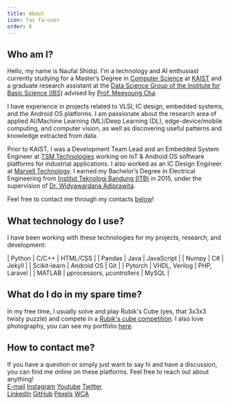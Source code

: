 ```yaml
---
title: About
icon: fas fa-user
order: 6
---
```


## Who am I?
Hello, my name is Naufal Shidqi. I'm a technology and AI enthusiast currently studying for a Master’s Degree in [Computer Science](https://cs.kaist.ac.kr/) at [KAIST](https://www.kaist.ac.kr/en/) and a graduate research assistant at the [Data Science Group of the Institute for Basic Science (IBS)](https://ds.ibs.re.kr/) advised by [Prof. Meeyoung Cha](https://scholar.google.com/citations?user=iFlnVCoAAAAJ&hl=en&oi=ao).

I have experience in projects related to VLSI, IC design, embedded systems, and the Android OS platforms. I am passionate about the research area of applied AI/Machine Learning (ML)/Deep Learning (DL), edge-device/mobile computing, and computer vision, as well as discovering useful patterns and knowledge extracted from data.

Prior to KAIST, I was a Development Team Lead and an Embedded System Engineer at [TSM Technologies](https://www.tsmid.com/) working on IoT & Android OS software platforms for industrial applications. I also worked as an IC Design Engineer at [Marvell Technology](https://www.marvell.com/). I earned my Bachelor’s Degree in Electrical Engineering from [Institut Teknologi Bandung (ITB)](https://www.itb.ac.id/) in 2015, under the supervision of [Dr. Widyawardana Adiprawita](https://scholar.google.com/citations?user=u4h4HYgAAAAJ&hl=en).

Feel free to contact me through my contacts [below](#how-to-contact-me)!

## What technology do I use?
I have been working with these technologies for my projects, research, and development:

| Python        | C/C++                     | HTML/CSS      |
| Pandas        | Java                      | JavaScript    |
| Numpy         | C#                        | Jekyll        |
| Scikit-learn  | Android OS                | Git           |
| Pytorch       | VHDL, Verilog             | PHP, Laravel  |
| MATLAB        | μprocessors, μcontrollers | MySQL         |

## What do I do in my spare time? 
In my free time, I usually solve and play Rubik's Cube (yes, that 3x3x3 twisty puzzle) and compete in a [Rubik's cube competition](https://www.worldcubeassociation.org/persons/2010SHID01). I also love photography, you can see my portfolio [here](https://www.pexels.com/@naufal-shidqi-212558394/). 

## How to contact me?
If you have a question or simply just want to say hi and have a discussion, you can find me online on these platforms.
Feel free to reach out about anything!
<br>
<i class="fas fa-envelope ml-2 mr-2"></i><a href="mailto:hi.nshidqi@gmail.com?subject=Hi,%20Naufal">E-mail</a>
<i class="fab fa-instagram ml-2 mr-2"></i><a href="https://instagram.com/naufalsdq">Instagram</a>
<i class="fab fa-youtube ml-2 mr-2"></i><a href="https://www.youtube.com/c/NaufalShidqiCube/featured?sub_confirmation=1">Youtube</a>
<i class="fab fa-twitter ml-2 mr-2"></i><a href="https://twitter.com/naufalsdq">Twitter</a>
<br>
<i class="fab fa-linkedin ml-2 mr-2"></i><a href="https://www.linkedin.com/in/naufalshidqi/">LinkedIn</a>
<i class="fab fa-github ml-2 mr-2"></i><a href="https://github.com/nshidqi">GitHub</a>
<i class="fas fa-camera ml-2 mr-2"></i><a href="https://www.pexels.com/@naufal-shidqi-212558394">Pexels</a>
<i class="fas fa-cube ml-2 mr-2"></i><a href="https://www.worldcubeassociation.org/persons/2010SHID01">WCA</a>